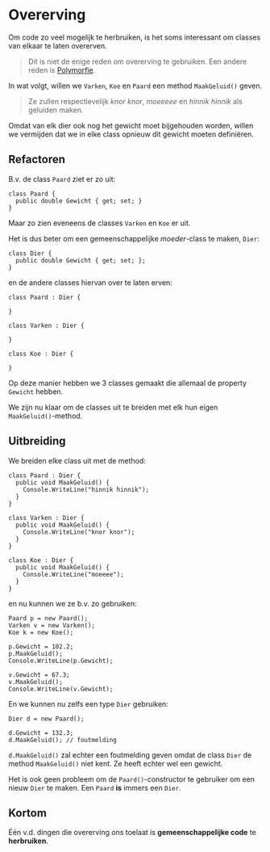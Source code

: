 # Overerving

Om code zo veel mogelijk te herbruiken, is het soms interessant om classes
van elkaar te laten overerven.

> Dit is niet de enige reden om overerving te gebruiken. Een andere reden
is [Polymorfie](Polymorfie.md).

In wat volgt, willen we `Varken`, `Koe` en `Paard` een method `MaakGeluid()`
geven.

> Ze zullen respectievelijk *knor knor*, *moeeeee* en *hinnik hinnik* als
geluiden maken.

Omdat van elk dier ook nog het gewicht moet bijgehouden worden,
willen we vermijden dat we in elke class opnieuw dit gewicht moeten
definiëren.



## Refactoren

B.v. de class `Paard` ziet er zo uit:

```
class Paard {
  public double Gewicht { get; set; }
} 
```

Maar zo zien eveneens de classes `Varken` en `Koe` er uit.

Het is dus beter om een gemeenschappelijke *moeder*-class te maken, `Dier`:

```
class Dier {
  public double Gewicht { get; set; };
}
```

en de andere classes hiervan over te laten erven:

```
class Paard : Dier {

}

class Varken : Dier {

}

class Koe : Dier {

}
```

Op deze manier hebben we 3 classes gemaakt die allemaal de property `Gewicht`
hebben.

We zijn nu klaar om de classes uit te breiden met elk hun eigen 
`MaakGeluid()`-method.



## Uitbreiding

We breiden elke class uit met de method:

```
class Paard : Dier {
  public void MaakGeluid() {
    Console.WriteLine("hinnik hinnik");
  }
}

class Varken : Dier {
  public void MaakGeluid() {
    Console.WriteLine("knor knor");
  }
}

class Koe : Dier {
  public void MaakGeluid() {
    Console.WriteLine("moeeee");
  }
}
```

en nu kunnen we ze b.v. zo gebruiken:

```
Paard p = new Paard();
Varken v = new Varken();
Koe k = new Koe();

p.Gewicht = 102.2;
p.MaakGeluid();
Console.WriteLine(p.Gewicht);

v.Gewicht = 67.3;
v.MaakGeluid();
Console.WriteLine(v.Gewicht);
```

En we kunnen nu zelfs een type `Dier` gebruiken:

```
Dier d = new Paard();

d.Gewicht = 132.3;
d.MaakGeluid(); // foutmelding
```

`d.MaakGeluid()` zal echter een foutmelding geven omdat de class `Dier` de method
`MaakGeluid()` niet kent. Ze heeft echter wel een gewicht.

Het is ook geen probleem om de `Paard()`-constructor te gebruiker om een nieuw
`Dier` te maken. Een `Paard` **is** immers een `Dier`.



## Kortom

Één v.d. dingen die overerving ons toelaat is **gemeenschappelijke code** te
**herbruiken**.
